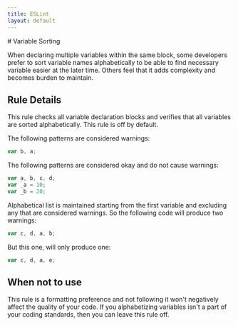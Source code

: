 ```yaml
---
title: ESLint
layout: default
---
```

﻿# Variable Sorting

When declaring multiple variables within the same block, some developers prefer to sort variable names alphabetically to be able to find necessary variable easier at the later time. Others feel that it adds complexity and becomes burden to maintain.

## Rule Details

This rule checks all variable declaration blocks and verifies that all variables are sorted alphabetically. This rule is off by default.

The following patterns are considered warnings:

```js
var b, a;
```

The following patterns are considered okay and do not cause warnings:

```js
var a, b, c, d;
var _a = 10;
var _b = 20;
```

Alphabetical list is maintained starting from the first variable and excluding any that are considered warnings. So the following code will produce two warnings:

```js
var c, d, a, b;
```

But this one, will only produce one:

```js
var c, d, a, e;
```

## When not to use

This rule is a formatting preference and not following it won't negatively affect the quality of your code. If you alphabetizing variables isn't a part of your coding standards, then you can leave this rule off.

